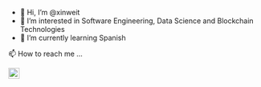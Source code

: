 - 👋 Hi, I’m @xinweit
- 👀 I’m interested in Software Engineering, Data Science and Blockchain Technologies
- 🌱 I’m currently learning Spanish
<!---
- 💞️ I’m looking to collaborate on ...
--->



📫 How to reach me ...  

[<img align="left" alt="codeSTACKr | LinkedIn" width="22px" src="https://cdn.jsdelivr.net/npm/simple-icons@v3/icons/linkedin.svg" />][linkedin]




[linkedin]: https://www.linkedin.com/in/xinweit/

<!---
xinweit/xinweit is a ✨ special ✨ repository because its `README.md` (this file) appears on your GitHub profile.
You can click the Preview link to take a look at your changes.
--->
